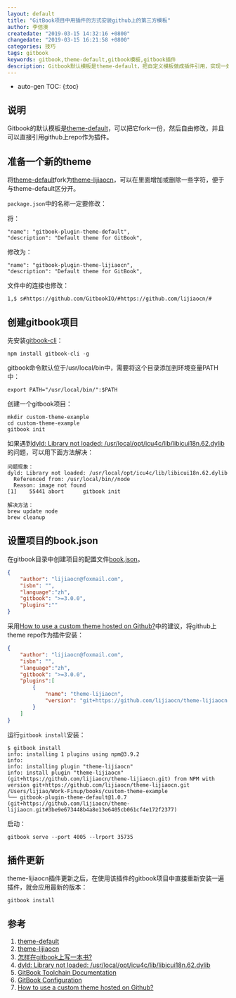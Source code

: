 ```yaml
---
layout: default
title: "GitBook项目中用插件的方式安装github上的第三方模板"
author: 李佶澳
createdate: "2019-03-15 14:32:16 +0800"
changedate: "2019-03-15 16:21:58 +0800"
categories: 技巧
tags: gitbook
keywords: gitbook,theme-default,gitbook模板,gitbook插件
description: Gitbook默认模板是theme-default，把自定义模板做成插件引用，实现一处更改处处更新的效果
---
```


* auto-gen TOC:
{:toc}

## 说明

Gitbook的默认模板是[theme-default][1]，可以把它fork一份，然后自由修改，并且可以直接引用github上repo作为插件。


## 准备一个新的theme

将[theme-default][1]fork为[theme-lijiaocn][2]，可以在里面增加或删除一些字符，便于与theme-default区分开。

`package.json`中的名称一定要修改：

将：

```
"name": "gitbook-plugin-theme-default",
"description": "Default theme for GitBook",
```

修改为：

```
"name": "gitbook-plugin-theme-lijiaocn",
"description": "Default theme for GitBook",
```

文件中的连接也修改：

	1,$ s#https://github.com/GitbookIO/#https://github.com/lijiaocn/#

## 创建gitbook项目

先安装[gitbook-cli][3]：

	npm install gitbook-cli -g

gitbook命令默认位于/usr/local/bin中，需要将这个目录添加到环境变量PATH中：

	export PATH="/usr/local/bin/":$PATH

创建一个gitbook项目：

	mkdir custom-theme-example
	cd custom-theme-example
	gitbook init

如果遇到[dyld: Library not loaded: /usr/local/opt/icu4c/lib/libicui18n.62.dylib][4]的问题，可以用下面方法解决：

```
问题现象：
dyld: Library not loaded: /usr/local/opt/icu4c/lib/libicui18n.62.dylib
  Referenced from: /usr/local/bin//node
  Reason: image not found
[1]    55441 abort      gitbook init

解决方法：
brew update node
brew cleanup
```

## 设置项目的book.json

在gitbook目录中创建项目的配置文件[book.json][6]。

```json
{
    "author": "lijiaocn@foxmail.com",
    "isbn": "",
    "language":"zh",
    "gitbook": ">=3.0.0",
    "plugins":""
}
```

采用[How to use a custom theme hosted on Github?][7]中的建议，将github上theme repo作为插件安装：

```json
{
    "author": "lijiaocn@foxmail.com",
    "isbn": "",
    "language":"zh",
    "gitbook": ">=3.0.0",
    "plugins":[
        {
            "name": "theme-lijiaocn",
            "version": "git+https://github.com/lijiaocn/theme-lijiaocn.git"
        }
    ]
}
```


运行`gitbook install`安装：

```
$ gitbook install
info: installing 1 plugins using npm@3.9.2
info:
info: installing plugin "theme-lijiaocn"
info: install plugin "theme-lijiaocn" (git+https://github.com/lijiaocn/theme-lijiaocn.git) from NPM with version git+https://github.com/lijiaocn/theme-lijiaocn.git
/Users/lijiao/Work-Finup/books/custom-theme-example
└── gitbook-plugin-theme-default@1.0.7  (git+https://github.com/lijiaocn/theme-lijiaocn.git#3be9e673448b4a8e13e6405cb061cf4e172f2377)
```

启动：

```
gitbook serve --port 4005 --lrport 35735
```

## 插件更新

theme-lijiaocn插件更新之后，在使用该插件的gitbook项目中直接重新安装一遍插件，就会应用最新的版本：

	gitbook install 

## 参考

1. [theme-default][1]
2. [theme-lijiaocn][2]
3. [怎样在gitbook上写一本书?][3]
4. [dyld: Library not loaded: /usr/local/opt/icu4c/lib/libicui18n.62.dylib][4]
5. [GitBook Toolchain Documentation][5]
6. [GitBook Configuration][6]
7. [How to use a custom theme hosted on Github?][7]

[1]: https://github.com/GitbookIO/theme-default "theme-default"
[2]: https://github.com/lijiaocn/theme-lijiaocn "theme-lijiaocn"
[3]: https://www.lijiaocn.com/%E6%96%B9%E6%B3%95/2017/10/22/gitbook-usage.html#%E6%9C%AC%E5%9C%B0%E9%A2%84%E8%A7%88 "怎样在gitbook上写一本书?"
[4]: https://stackoverflow.com/questions/53828891/dyld-library-not-loaded-usr-local-opt-icu4c-lib-libicui18n-62-dylib-error-run  "dyld: Library not loaded: /usr/local/opt/icu4c/lib/libicui18n.62.dylib"
[5]: https://toolchain.gitbook.com/ "GitBook Toolchain Documentation"
[6]: https://toolchain.gitbook.com/config.html "GitBook Configuration"
[7]: https://github.com/GitbookIO/gitbook/issues/1368 "How to use a custom theme hosted on Github?"
